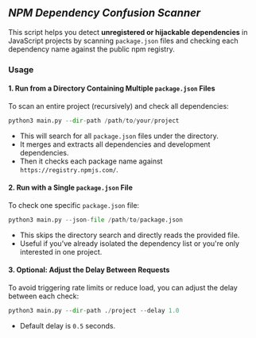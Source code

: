 

## *NPM Dependency Confusion Scanner*

This script helps you detect **unregistered or hijackable dependencies** in JavaScript projects by scanning `package.json` files and checking each dependency name against the public npm registry.





### Usage

#### 1. **Run from a Directory Containing Multiple `package.json` Files**

To scan an entire project (recursively) and check all dependencies:

```python
python3 main.py --dir-path /path/to/your/project
```

- This will search for all `package.json` files under the directory.
- It merges and extracts all dependencies and development dependencies.
- Then it checks each package name against `https://registry.npmjs.com/`.



#### 2. **Run with a Single `package.json` File**

To check one specific `package.json` file:

```python
python3 main.py --json-file /path/to/package.json
```

- This skips the directory search and directly reads the provided file.
- Useful if you’ve already isolated the dependency list or you're only interested in one project.



#### 3. **Optional: Adjust the Delay Between Requests**

To avoid triggering rate limits or reduce load, you can adjust the delay between each check:

```python
python3 main.py --dir-path ./project --delay 1.0
```

- Default delay is `0.5` seconds.
